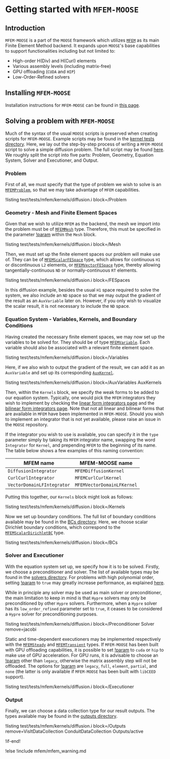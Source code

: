 # Getting started with `MFEM-MOOSE`

## Introduction

`MFEM-MOOSE` is a part of the `MOOSE` framework which utilizes [`MFEM`](https://mfem.org) as its main Finite Element Method backend. It expands upon `MOOSE`'s base capabilities to support functionalities including but not limited to:

- High-order H(Div) and H(Curl) elements
- Various assembly levels (including matrix-free)
- GPU offloading (`CUDA` and `HIP`)
- Low-Order-Refined solvers


## Installing `MFEM-MOOSE`

Installation instructions for `MFEM-MOOSE` can be found in [this page](/modules/doc/content/getting_started/installation/install_mfem.md).

## Solving a problem with `MFEM-MOOSE`

Much of the syntax of the usual `MOOSE` scripts is preserved when creating scripts for `MFEM-MOOSE`. Example scripts may be found in the [kernel tests directory](/test/tests/mfem/kernels/). Here, we lay out the step-by-step process of writing a `MFEM-MOOSE` script to solve a simple diffusion problem. The full script may be found [here](/test/tests/mfem/kernels/diffusion.i). We roughly split the script into five parts: Problem, Geometry, Equation System, Solver and Executioner, and Output.

### Problem

First of all, we must specify that the type of problem we wish to solve is an [`MFEMProblem`](MFEMProblem.md), so that we may take advantage of `MFEM` capabilities. 

!listing test/tests/mfem/kernels/diffusion.i block=/Problem

### Geometry - Mesh and Finite Element Spaces

Given that we wish to utilize `MFEM` as the backend, the mesh we import into the problem must be of [`MFEMMesh`](MFEMMesh.md) type. Therefore, this must be specified in the parameter [!param](/Mesh/type) within the `Mesh` block.

!listing test/tests/mfem/kernels/diffusion.i block=/Mesh

Then, we must set up the finite element spaces our problem will make use of. They can be of [`MFEMScalarFESpace`](MFEMScalarFESpace.md) type, which allows for continuous `H1` or discontinuous `L2` elements, or [`MFEMVectorFESpace`](MFEMVectorFESpace.md) type, thereby allowing tangentially-continuous `ND` or normally-continuous `RT` elements. 

!listing test/tests/mfem/kernels/diffusion.i block=/FESpaces

In this diffusion example, besides the usual `H1` space required to solve the system, we also include an `ND` space so that we may output the gradient of the result as an `AuxVariable` later on. However, if you only wish to visualize the scalar result, it is not necessary to include the `ND` space.

### Equation System - Variables, Kernels, and Boundary Conditions

Having created the necessary finite element spaces, we may now set up the variables to be solved for. They should be of type [`MFEMVariable`](MFEMVariable.md). Each variable should also be associated with a relevant finite element space.

!listing test/tests/mfem/kernels/diffusion.i block=/Variables

Here, if we also wish to output the gradient of the result, we can add it as an `AuxVariable` and set up its corresponding [`AuxKernel`](MFEMAuxKernel.md).

!listing test/tests/mfem/kernels/diffusion.i block=/AuxVariables AuxKernels

Then, within the `Kernels` block, we specify the weak forms to be added to our equation system. Typically, one would pick the `MFEM` integrators they wish to implement by checking the [linear form integrators page](https://mfem.org/lininteg/) and the [bilinear form integrators page](https://mfem.org/bilininteg/). Note that not all linear and bilinear forms that are available in `MFEM` have been implemented in `MFEM-MOOSE`. Should you wish to implement an integrator that is not yet available, please raise an issue in the `MOOSE` repository.

If the integrator you wish to use is available, you can specify it in the `type` parameter simply by taking its `MFEM` integrator name, swapping the word `Integrator` for `Kernel`, and prepending `MFEM` to the beginning of its name. The table below shows a few examples of this naming convention:

| MFEM name      | MFEM-MOOSE name      |
| ------------- | ------------- |
| `DiffusionIntegrator` | `MFEMDiffusionKernel` |
| `CurlCurlIntegrator` | `MFEMCurlCurlKernel` |
| `VectorDomainLFIntegrator` | `MFEMVectorDomainLFKernel` |

Putting this together, our `Kernels` block might look as follows:

!listing test/tests/mfem/kernels/diffusion.i block=/Kernels

Now we set up boundary conditions. The full list of boundary conditions available may be found in the [BCs directory](source/mfem/bcs). Here, we choose scalar Dirichlet boundary conditions, which correspond to the [`MFEMScalarDirichletBC`](MFEMScalarDirichletBC.md) type.

!listing test/tests/mfem/kernels/diffusion.i block=/BCs

### Solver and Executioner

With the equation system set up, we specify how it is to be solved. Firstly, we choose a preconditioner and solver. The list of available types may be found in the [solvers directory](source/mfem/solvers). For problems with high polynomial order, setting [!param](/Solver/MFEMSolverBase/low_order_refined) to `true` may greatly increase performance, as explained [here](MFEMSolverBase.md). 

While in principle any solver may be used as main solver or preconditioner, the main limitation to keep in mind is that `Hypre` solvers may only be preconditioned by other `Hypre` solvers. Furthermore, when a `Hypre` solver has its `low_order_refined` parameter set to `true`, it ceases to be considered a `Hypre` solver for preconditioning purposes. 

!listing test/tests/mfem/kernels/diffusion.i block=/Preconditioner Solver remove=jacobi

Static and time-dependent executioners may be implemented respectively with the [`MFEMSteady`](MFEMSteady.md) and [`MFEMTransient`](MFEMTransient.md) types. If `MFEM-MOOSE` has been built with GPU offloading capabilities, it is possible to set [!param](/Executioner/MFEMExecutioner/device) to `cuda` or `hip` to make use of GPU acceleration. For GPU runs, it is advisable to choose an [!param](/Executioner/MFEMExecutioner/assembly_level) other than `legacy`, otherwise the matrix assembly step will not be offloaded. The options for [!param](/Executioner/MFEMExecutioner/assembly_level) are `legacy`, `full`, `element`, `partial`, and `none` (the latter is only available if `MFEM-MOOSE` has been built with `libCEED` support).

!listing test/tests/mfem/kernels/diffusion.i block=/Executioner

### Output

Finally, we can choose a data collection type for our result outputs. The types available may be found in the [outputs directory](source/mfem/outputs/).

!listing test/tests/mfem/kernels/diffusion.i block=/Outputs remove=VisItDataCollection ConduitDataCollection Outputs/active

!if-end!

!else
!include mfem/mfem_warning.md
